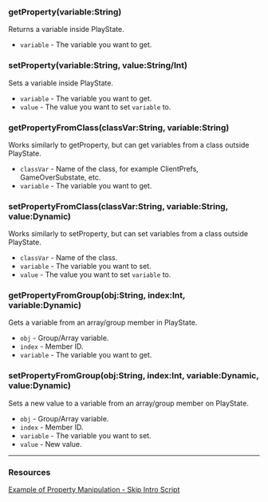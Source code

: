 ### getProperty(variable:String)
Returns a variable inside PlayState.

* `variable` - The variable you want to get.

### setProperty(variable:String, value:String/Int)
Sets a variable inside PlayState.

* `variable` - The variable you want to get.
* `value` - The value you want to set `variable` to.

### getPropertyFromClass(classVar:String, variable:String)
Works similarly to getProperty, but can get variables from a class outside PlayState.

* `classVar` - Name of the class, for example ClientPrefs, GameOverSubstate, etc.
* `variable` - The variable you want to get.

### setPropertyFromClass(classVar:String, variable:String, value:Dynamic)
Works similarly to setProperty, but can set variables from a class outside PlayState.

* `classVar` - Name of the class.
* `variable` - The variable you want to set.
* `value` - The value you want to set `variable` to.

### getPropertyFromGroup(obj:String, index:Int, variable:Dynamic)
Gets a variable from an array/group member in PlayState.

* `obj` - Group/Array variable.
* `index` - Member ID.
* `variable` - The variable you want to get.

### setPropertyFromGroup(obj:String, index:Int, variable:Dynamic, value:Dynamic)
Sets a new value to a variable from an array/group member on PlayState.

* `obj` - Group/Array variable.
* `index` - Member ID.
* `variable` - The variable you want to set.
* `value` - New value.
***

### Resources
[Example of Property Manipulation - Skip Intro Script](https://github.com/CaptainBaldi/PsychRewrittenWiki/blob/main/PsychRewrittenWiki/Example%20Scripts/skipIntro.lua)